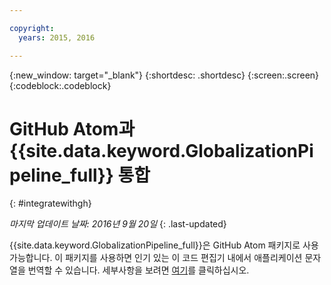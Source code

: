 ```yaml
---

copyright:
  years: 2015, 2016

---
```


{:new_window: target="_blank"}
{:shortdesc: .shortdesc}
{:screen:.screen}
{:codeblock:.codeblock}

# GitHub Atom과 {{site.data.keyword.GlobalizationPipeline_full}} 통합
{: #integratewithgh}

*마지막 업데이트 날짜: 2016년 9월 20일*
{: .last-updated}

{{site.data.keyword.GlobalizationPipeline_full}}은 GitHub Atom 패키지로 사용 가능합니다. 이 패키지를 사용하면 인기 있는 이 코드 편집기 내에서 애플리케이션 문자열을 번역할 수 있습니다. 세부사항을 보려면 [여기](https://atom.io/packages/gp-atom)를 클릭하십시오.
